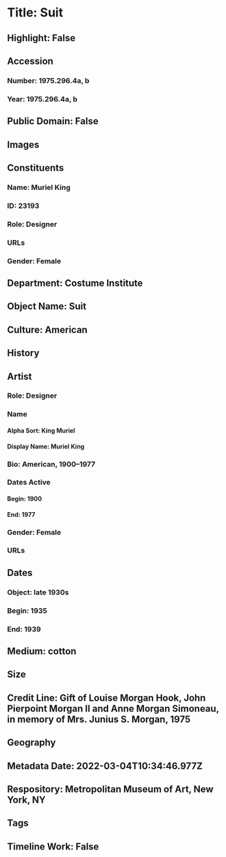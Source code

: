 # Title: Suit
## Highlight: False
## Accession
### Number: 1975.296.4a, b
### Year: 1975.296.4a, b
## Public Domain: False
## Images
## Constituents
### Name: Muriel King
### ID: 23193
### Role: Designer
### URLs
### Gender: Female
## Department: Costume Institute
## Object Name: Suit
## Culture: American
## History
## Artist
### Role: Designer
### Name
#### Alpha Sort: King Muriel
#### Display Name: Muriel King
### Bio: American, 1900–1977
### Dates Active
#### Begin: 1900
#### End: 1977
### Gender: Female
### URLs
## Dates
### Object: late 1930s
### Begin: 1935
### End: 1939
## Medium: cotton
## Size
## Credit Line: Gift of Louise Morgan Hook, John Pierpoint Morgan II and Anne Morgan Simoneau, in memory of Mrs. Junius S. Morgan, 1975
## Geography
## Metadata Date: 2022-03-04T10:34:46.977Z
## Respository: Metropolitan Museum of Art, New York, NY
## Tags
## Timeline Work: False